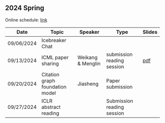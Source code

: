 ## 2024 Spring

Online schedule: [link](https://yaleedu-my.sharepoint.com/:w:/g/personal/rex_ying_yale_edu/EUYNFJYFD9NNpFOjBnCSOywBo3hZMdhjSZbaRUUKFkMIDQ?e=TafKia) 

| Date       | Topic      | Speaker       | Type  | Slides                 |
| ---------- | ---------- | ------------- |  ----- | -------                |
| 09/06/2024 |  Icebreaker Chat  |               |      |                         |
| 09/13/2024 |  ICML paper sharing | Weikang & Menglin | submission reading session | [pdf](https://github.com/Graph-and-Geometric-Learning/Group_Meeting_Slides/blob/main/2024fall/09/13-Weikang-AoT.pdf) |
| 09/20/2024 |  Citation graph foundation model   |  Jiasheng     | Paper submission |  |
| 09/27/2024 |  ICLR abstract reading    |       | Submission reading session  |  |

